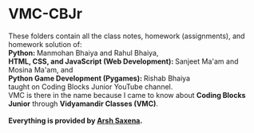 # VMC-CBJr
These folders contain all the class notes, homework (assignments), and homework solution of: <br>
<b>Python: </b>Manmohan Bhaiya and Rahul Bhaiya, <br>
<b>HTML, CSS, and JavaScript (Web Development): </b>Sanjeet Ma'am and Mosina Ma'am, and <br>
<b>Python Game Development (Pygames): </b> Rishab Bhaiya <br>
taught on Coding Blocks Junior YouTube channel. <br>
VMC is there in the name because I came to know about <b>Coding Blocks Junior</b> through <b>Vidyamandir Classes (VMC)</b>. <br><br>
<b>Everything is provided by <a href="https://www.instagram.com/arsh.saxena02">Arsh Saxena</a>.</b>
